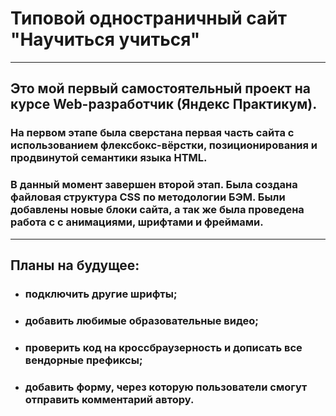 # Типовой одностраничный сайт **"Научиться учиться"**
------
## Это мой первый самостоятельный проект на курсе Web-разработчик (Яндекс Практикум).
### На первом этапе была сверстана первая часть сайта с использованием флексбокс-вёрстки, позиционирования и продвинутой семантики языка HTML.
### В данный момент завершен второй этап. Была создана файловая структура CSS по методологии БЭМ. Были добавлены новые блоки сайта, а так же была проведена работа с с анимациями, шрифтами и фреймами.
------
## **Планы на будущее:**
* ### подключить другие шрифты;
* ### добавить любимые образовательные видео;
* ### проверить код на кроссбраузерность и дописать все вендорные префиксы;
* ### добавить форму, через которую пользователи смогут отправить комментарий автору.
